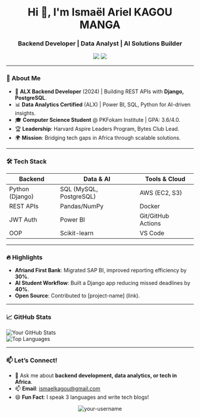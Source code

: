 <h1 align="center">Hi 👋, I'm Ismaël Ariel KAGOU MANGA</h1>
<h3 align="center">Backend Developer | Data Analyst | AI Solutions Builder</h3>

<p align="center">
  <a href="https://linkedin.com/in/your-linkedin"><img src="https://img.shields.io/badge/LinkedIn-0077B5?style=for-the-badge&logo=linkedin&logoColor=white"/></a>
  <a href="mailto:ismaelkagou@gmail.com"><img src="https://img.shields.io/badge/Gmail-D14836?style=for-the-badge&logo=gmail&logoColor=white"/></a>
</p>

---

### **🚀 About Me**  
- 🔭 **ALX Backend Developer** (2024) | Building REST APIs with **Django, PostgreSQL**.  
- 📊 **Data Analytics Certified** (ALX) | Power BI, SQL, Python for AI-driven insights.  
- 🎓 **Computer Science Student** @ PKFokam Institute | GPA: 3.6/4.0.  
- 🏆 **Leadership**: Harvard Aspire Leaders Program, Bytes Club Lead.  
- 🌍 **Mission**: Bridging tech gaps in Africa through scalable solutions.  

---

### **🛠️ Tech Stack**  
| **Backend**      | **Data & AI**       | **Tools & Cloud**   |  
|------------------|---------------------|---------------------|  
| Python (Django)  | SQL (MySQL, PostgreSQL) | AWS (EC2, S3) |  
| REST APIs        | Pandas/NumPy        | Docker              |  
| JWT Auth         | Power BI            | Git/GitHub Actions  |  
| OOP              | Scikit-learn        | VS Code             |  

---

### **🔥 Highlights**  
- **Afriand First Bank**: Migrated SAP BI, improved reporting efficiency by **30%**.  
- **AI Student Workflow**: Built a Django app reducing missed deadlines by **40%**.  
- **Open Source**: Contributed to [project-name] (link).  

---

### **📈 GitHub Stats**  
![Your GitHub Stats](https://github-readme-stats.vercel.app/api?username=BEbyIsmael&show_icons=true&theme=radical&hide_border=true)  
![Top Languages](https://github-readme-stats.vercel.app/api/top-langs/?username=BEbyIsmael&layout=compact&theme=radical&hide_border=true)  

---

### **📫 Let’s Connect!**  
- 💬 Ask me about **backend development, data analytics, or tech in Africa**.  
- 📫 **Email**: ismaelkagou@gmail.com  
- 😄 **Fun Fact**: I speak 3 languages and write tech blogs!  

<p align="center"> 
  <img src="https://komarev.com/ghpvc/?username=your-username&label=Profile%20views&color=0e75b6&style=flat" alt="your-username" /> 
</p>
